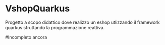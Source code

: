 # VshopQuarkus

Progetto a scopo didattico dove realizzo un eshop utlizzando il framework quarkus sfruttando la programmazione reattiva. 

#Incompleto ancora 
